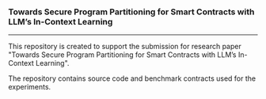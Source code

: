 ### Towards Secure Program Partitioning for Smart Contracts with LLM’s In-Context Learning
---
This repository is created to support the submission for research paper "Towards Secure Program Partitioning for Smart Contracts with LLM’s In-Context Learning".

The repository contains source code and benchmark contracts used for the experiments.